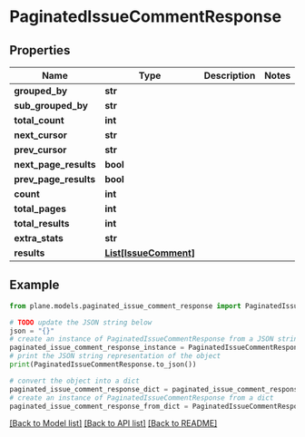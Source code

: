 # PaginatedIssueCommentResponse


## Properties

Name | Type | Description | Notes
------------ | ------------- | ------------- | -------------
**grouped_by** | **str** |  | 
**sub_grouped_by** | **str** |  | 
**total_count** | **int** |  | 
**next_cursor** | **str** |  | 
**prev_cursor** | **str** |  | 
**next_page_results** | **bool** |  | 
**prev_page_results** | **bool** |  | 
**count** | **int** |  | 
**total_pages** | **int** |  | 
**total_results** | **int** |  | 
**extra_stats** | **str** |  | 
**results** | [**List[IssueComment]**](IssueComment.md) |  | 

## Example

```python
from plane.models.paginated_issue_comment_response import PaginatedIssueCommentResponse

# TODO update the JSON string below
json = "{}"
# create an instance of PaginatedIssueCommentResponse from a JSON string
paginated_issue_comment_response_instance = PaginatedIssueCommentResponse.from_json(json)
# print the JSON string representation of the object
print(PaginatedIssueCommentResponse.to_json())

# convert the object into a dict
paginated_issue_comment_response_dict = paginated_issue_comment_response_instance.to_dict()
# create an instance of PaginatedIssueCommentResponse from a dict
paginated_issue_comment_response_from_dict = PaginatedIssueCommentResponse.from_dict(paginated_issue_comment_response_dict)
```
[[Back to Model list]](../README.md#documentation-for-models) [[Back to API list]](../README.md#documentation-for-api-endpoints) [[Back to README]](../README.md)


